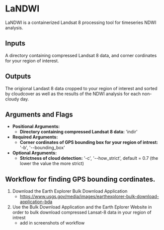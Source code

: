 # LaNDWI

LaNDWI is a containerized Landsat 8 processing tool for timeseries NDWI analysis.

## Inputs

A directory containing compressed Landsat 8 data, and corner cordinates for your region of interest.


## Outputs

The origional Landast 8 data cropped to your region of interest and sorted by cloudcover as well as the results of the NDWI analysis for each non-cloudy day.

## Arguments and Flags
* **Positional Arguments:**
    * **Directory containing compressed Landsat 8 data:** 'indir'
* **Required Arguments:**
    * **Corner cordinates of GPS bounding box for your region of intrest:** '-b', '--bounding_box'
* **Optional Arguments:**
    * **Strictness of cloud detection:** '-c', '--how_strict', default = 0.7 (the lower the value the more strict)

## Workflow for finding GPS bounding cordinates.

1. Download the Earth Explorer Bulk Download Application 
    * https://www.usgs.gov/media/images/earthexplorer-bulk-download-application-bda
2. Use the Bulk Download Application and the Earth Eplorer Website in order to bulk download compressed Lansat-8 data in your region of intrest
    * add in screenshots of workflow
